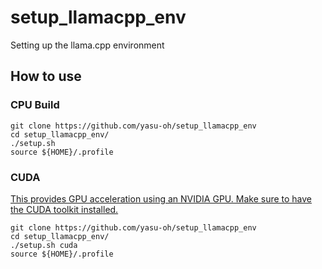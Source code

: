 # setup_llamacpp_env
Setting up the llama.cpp environment

## How to use

### CPU Build
```
git clone https://github.com/yasu-oh/setup_llamacpp_env
cd setup_llamacpp_env/
./setup.sh
source ${HOME}/.profile
```

### CUDA
[This provides GPU acceleration using an NVIDIA GPU. Make sure to have the CUDA toolkit installed.](https://github.com/ggml-org/llama.cpp/blob/master/docs/build.md#cuda)
```
git clone https://github.com/yasu-oh/setup_llamacpp_env
cd setup_llamacpp_env/
./setup.sh cuda
source ${HOME}/.profile
```

